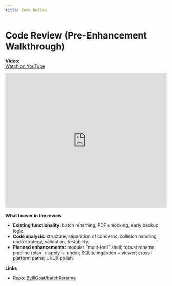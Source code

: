 ```yaml
---
title: Code Review
---
```


# Code Review (Pre-Enhancement Walkthrough)

**Video:**  
[Watch on YouTube](https://youtu.be/_2Klerb45NY)

<iframe width="100%" height="420" src="https://www.youtube.com/embed/_2Klerb45NY" title="CS 499 Code Review" frameborder="0" allowfullscreen></iframe>

**What I cover in the review**
- **Existing functionality:** batch renaming, PDF unlocking, early backup logic.
- **Code analysis:** structure, separation of concerns, collision handling, undo strategy, validation, testability.
- **Planned enhancements:** modular “multi-tool” shell; robust rename pipeline (plan → apply → undo); SQLite ingestion + viewer; cross-platform paths; UI/UX polish.

**Links**
- Repo: [BylliGoat/batchRename](https://github.com/BylliGoat/batchRename)
